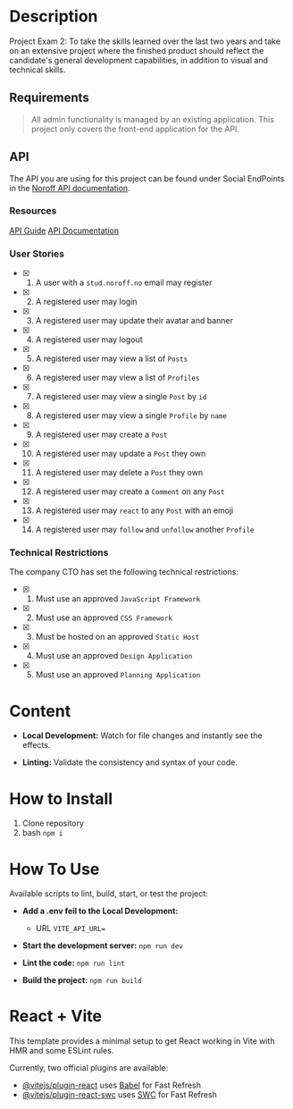 # Description

Project Exam 2:
To take the skills learned over the last two years and take on an extensive project where the finished product should reflect the candidate's general development capabilities, in addition to visual and technical skills.

## Requirements

> All admin functionality is managed by an existing application. This project only covers the front-end application for the API.

## API

The API you are using for this project can be found under Social EndPoints in the [Noroff API documentation](https://noroff-api-docs.netlify.app/).

### Resources

[API Guide](https://noroff-api-docs.netlify.app/social-endpoints/authentication)
[API Documentation](https://nf-api.onrender.com/docs)

### User Stories

- [x] 1. A user with a `stud.noroff.no` email may register
- [x] 2. A registered user may login
- [x] 3. A registered user may update their avatar and banner
- [x] 4. A registered user may logout
- [x] 5. A registered user may view a list of `Posts`
- [x] 6. A registered user may view a list of `Profiles`
- [x] 7. A registered user may view a single `Post` by `id`
- [x] 8. A registered user may view a single `Profile` by `name`
- [x] 9. A registered user may create a `Post`
- [x] 10. A registered user may update a `Post` they own
- [x] 11. A registered user may delete a `Post` they own
- [x] 12. A registered user may create a `Comment` on any `Post`
- [x] 13. A registered user may `react` to any `Post` with an emoji
- [x] 14. A registered user may `follow` and `unfollow` another `Profile`

### Technical Restrictions

The company CTO has set the following technical restrictions:

- [x] 1. Must use an approved `JavaScript Framework`
- [x] 2. Must use an approved `CSS Framework`
- [x] 3. Must be hosted on an approved `Static Host`
- [x] 4. Must use an approved `Design Application`
- [x] 5. Must use an approved `Planning Application`

# Content

- **Local Development:** Watch for file changes and instantly see the effects.

- **Linting:** Validate the consistency and syntax of your code.

# How to Install

1. Clone repository
2. bash `npm i`

# How To Use

Available scripts to lint, build, start, or test the project:

- **Add a .env feil to the Local Development:**

  - URL `VITE_API_URL=`

- **Start the development server:** `npm run dev`

- **Lint the code:** `npm run lint`

- **Build the project:** `npm run build`



# React + Vite

This template provides a minimal setup to get React working in Vite with HMR and some ESLint rules.

Currently, two official plugins are available:

- [@vitejs/plugin-react](https://github.com/vitejs/vite-plugin-react/blob/main/packages/plugin-react/README.md) uses [Babel](https://babeljs.io/) for Fast Refresh
- [@vitejs/plugin-react-swc](https://github.com/vitejs/vite-plugin-react-swc) uses [SWC](https://swc.rs/) for Fast Refresh
